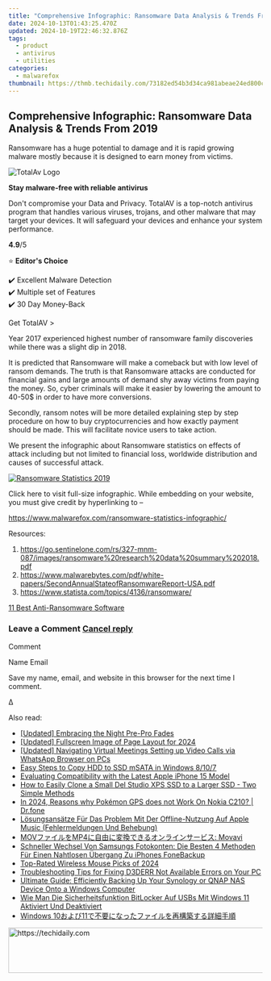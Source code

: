 ```yaml
---
title: "Comprehensive Infographic: Ransomware Data Analysis & Trends From 2019"
date: 2024-10-13T01:43:25.470Z
updated: 2024-10-19T22:46:32.876Z
tags:
  - product
  - antivirus
  - utilities
categories:
  - malwarefox
thumbnail: https://thmb.techidaily.com/73182ed54b3d34ca981abeae24ed800ccc098d1b157cf1a2528e89d05cbc2979.jpg
---
```


## Comprehensive Infographic: Ransomware Data Analysis & Trends From 2019

Ransomware has a huge potential to damage and it is rapid growing malware mostly because it is designed to earn money from victims.

![TotalAv Logo](https://www.malwarefox.com/wp-content/uploads/2024/02/totalav-svg.webp "totalav-svg")

**Stay malware-free with reliable antivirus**

Don't compromise your Data and Privacy. TotalAV is a top-notch antivirus program that handles various viruses, trojans, and other malware that may target your devices. It will safeguard your devices and enhance your system performance.

**4.9**/5

⭐ **Editor's Choice**

✔️ Excellent Malware Detection  
✔️ Multiple set of Features  
✔️ 30 Day Money-Back

[](https://tools.techidaily.com/malwarefox/products/) Get TotalAV > 

Year 2017 experienced highest number of ransomware family discoveries while there was a slight dip in 2018.

It is predicted that Ransomware will make a comeback but with low level of ransom demands. The truth is that Ransomware attacks are conducted for financial gains and large amounts of demand shy away victims from paying the money. So, cyber criminals will make it easier by lowering the amount to 40-50$ in order to have more conversions.

Secondly, ransom notes will be more detailed explaining step by step procedure on how to buy cryptocurrencies and how exactly payment should be made. This will facilitate novice users to take action.

We present the infographic about Ransomware statistics on effects of attack including but not limited to financial loss, worldwide distribution and causes of successful attack.

[![Ransomware Statistics 2019](https://www.malwarefox.com/wp-content/uploads/2019/04/Ransomware-Statistics-2019.png)](https://www.malwarefox.com/wp-content/uploads/2019/04/Ransomware-Statistics-2019.png)

Click here to visit full-size infographic. While embedding on your website, you must give credit by hyperlinking to – 

https://www.malwarefox.com/ransomware-statistics-infographic/ 

Resources:

1. https://go.sentinelone.com/rs/327-mnm-087/images/ransomware%20research%20data%20summary%202018.pdf
2. https://www.malwarebytes.com/pdf/white-papers/SecondAnnualStateofRansomwareReport-USA.pdf
3. https://www.statista.com/topics/4136/ransomware/

[11 Best Anti-Ransomware Software](https://tools.techidaily.com/malwarefox/products/)

### Leave a Comment [Cancel reply](https://tools.techidaily.com/malwarefox/products/)

Comment

Name Email 

Save my name, email, and website in this browser for the next time I comment.

Δ

<ins class="adsbygoogle"
     style="display:block"
     data-ad-format="autorelaxed"
     data-ad-client="ca-pub-7571918770474297"
     data-ad-slot="1223367746"></ins>

<ins class="adsbygoogle"
     style="display:block"
     data-ad-client="ca-pub-7571918770474297"
     data-ad-slot="8358498916"
     data-ad-format="auto"
     data-full-width-responsive="true"></ins>

<span class="atpl-alsoreadstyle">Also read:</span>
<div><ul>
<li><a href="https://fox-glue.techidaily.com/updated-embracing-the-night-pre-pro-fades/"><u>[Updated] Embracing the Night Pre-Pro Fades</u></a></li>
<li><a href="https://on-screen-recording.techidaily.com/updated-fullscreen-image-of-page-layout-for-2024/"><u>[Updated] Fullscreen Image of Page Layout for 2024</u></a></li>
<li><a href="https://screen-video-capture.techidaily.com/updated-navigating-virtual-meetings-setting-up-video-calls-via-whatsapp-browser-on-pcs/"><u>[Updated] Navigating Virtual Meetings Setting up Video Calls via WhatsApp Browser on PCs</u></a></li>
<li><a href="https://win-superb.techidaily.com/easy-steps-to-copy-hdd-to-ssd-msata-in-windows-8107/"><u>Easy Steps to Copy HDD to SSD mSATA in Windows 8/10/7</u></a></li>
<li><a href="https://os-tips.techidaily.com/evaluating-compatibility-with-the-latest-apple-iphone-15-model/"><u>Evaluating Compatibility with the Latest Apple iPhone 15 Model</u></a></li>
<li><a href="https://win-superb.techidaily.com/how-to-easily-clone-a-small-del-studio-xps-ssd-to-a-larger-ssd-two-simple-methods/"><u>How to Easily Clone a Small Del Studio XPS SSD to a Larger SSD - Two Simple Methods</u></a></li>
<li><a href="https://android-pokemon-go.techidaily.com/in-2024-reasons-why-pokemon-gps-does-not-work-on-nokia-c210-drfone-by-drfone-virtual-android/"><u>In 2024, Reasons why Pokémon GPS does not Work On Nokia C210? | Dr.fone</u></a></li>
<li><a href="https://win-superb.techidaily.com/losungsansatze-fur-das-problem-mit-der-offline-nutzung-auf-apple-music-fehlermeldungen-und-behebung/"><u>Lösungsansätze Für Das Problem Mit Der Offline-Nutzung Auf Apple Music (Fehlermeldungen Und Behebung)</u></a></li>
<li><a href="https://win-reviews.techidaily.com/1726224186579-movmp4-movavi/"><u>MOVファイルをMP4に自由に変換できるオンラインサービス: Movavi</u></a></li>
<li><a href="https://win-superb.techidaily.com/schneller-wechsel-von-samsungs-fotokonten-die-besten-4-methoden-fur-einen-nahtlosen-ubergang-zu-iphones-fonebackup/"><u>Schneller Wechsel Von Samsungs Fotokonten: Die Besten 4 Methoden Für Einen Nahtlosen Übergang Zu iPhones FoneBackup</u></a></li>
<li><a href="https://buynow-info.techidaily.com/top-rated-wireless-mouse-picks-of-2024/"><u>Top-Rated Wireless Mouse Picks of 2024</u></a></li>
<li><a href="https://win-howtos.techidaily.com/troubleshooting-tips-for-fixing-d3derr-not-available-errors-on-your-pc/"><u>Troubleshooting Tips for Fixing D3DERR Not Available Errors on Your PC</u></a></li>
<li><a href="https://win-superb.techidaily.com/ultimate-guide-efficiently-backing-up-your-synology-or-qnap-nas-device-onto-a-windows-computer/"><u>Ultimate Guide: Efficiently Backing Up Your Synology or QNAP NAS Device Onto a Windows Computer</u></a></li>
<li><a href="https://win-superb.techidaily.com/wie-man-die-sicherheitsfunktion-bitlocker-auf-usbs-mit-windows-11-aktiviert-und-deaktiviert/"><u>Wie Man Die Sicherheitsfunktion BitLocker Auf USBs Mit Windows 11 Aktiviert Und Deaktiviert</u></a></li>
<li><a href="https://win-superb.techidaily.com/1728490584012-windows-1011/"><u>Windows 10および11で不要になったファイルを再構築する詳細手順</u></a></li>
</ul></div>

<!-- affiliate ads begin -->
<a href="https://appsumo.8odi.net/c/5597632/2100526/7443" target="_top" id="2100526">
  <img src="//a.impactradius-go.com/display-ad/7443-2100526" border="0" alt="https://techidaily.com" width="728" height="90"/>
</a>
<img height="0" width="0" src="https://appsumo.8odi.net/i/5597632/2100526/7443" style="position:absolute;visibility:hidden;" border="0" />
<!-- affiliate ads end -->

